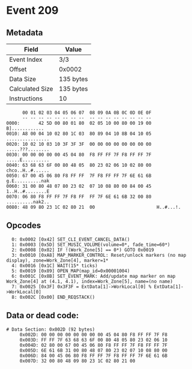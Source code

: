 # Event 209

## Metadata

| Field           | Value     |
|-----------------|-----------|
| Event Index     | 3/3       |
| Offset          | 0x0002    |
| Data Size       | 135 bytes |
| Calculated Size | 135 bytes |
| Instructions    | 10        |

```
      00 01 02 03 04 05 06 07  08 09 0A 0B 0C 0D 0E 0F
      -- -- -- -- -- -- -- --  -- -- -- -- -- -- -- --
0000:       42 5D 00 80 01 80  02 05 10 00 80 00 19 00    B]............
0010: A8 00 04 10 02 80 1C 03  80 89 04 10 8B 04 10 05  ................
0020: 10 02 10 03 10 3F 3F 3F  00 00 00 00 00 00 00 00  .....???........
0030: 00 00 00 00 00 45 04 80  F8 FF FF 7F F8 FF FF 7F  .....E..........
0040: 63 68 63 6F 00 80 48 05  80 23 02 06 10 02 80 00  chco..H..#......
0050: 67 00 45 06 80 F8 FF FF  7F F8 FF FF 7F 6E 61 6B  g.E..........nak
0060: 31 00 80 48 07 80 23 02  07 10 08 80 00 84 00 45  1..H..#........E
0070: 06 80 F8 FF FF 7F F8 FF  FF 7F 6E 61 6B 32 00 80  ..........nak2..
0080: 48 09 80 23 1C 02 80 21  00                       H..#...!.       
```

## Opcodes

```
  0: 0x0002 [0x42] SET_CLI_EVENT_CANCEL_DATA()
  1: 0x0003 [0x5D] SET_MUSIC_VOLUME(volume=0*, fade_time=60*)
  2: 0x0008 [0x02] IF !(Work_Zone[5] == 0*) GOTO 0x0019
  3: 0x0010 [0xA8] MAP_MARKER_CONTROL: Reset/unlock markers (no map display), zone=Work_Zone[4], marker=1*
  4: 0x0016 [0x1C] WAIT(15* ticks)
  5: 0x0019 [0x89] OPEN_MAP(map_id=0x00001004)
  6: 0x001C [0x8B] SET_EVENT_MARK: Add/update map marker on map Work_Zone[4] at (4.1, 4.1), index=Work_Zone[5], name=(no name)
  7: 0x0025 [0x3F] 0x3F3F = ExtData[1]->WorkLocal[0] % ExtData[1]->WorkLocal[0]
  8: 0x002C [0x00] END_REQSTACK()
```

## Data or dead code:

```
# Data Section: 0x002D (92 bytes)
     0x002D: 00 00 00 00 00 00 00 00 45 04 80 F8 FF FF 7F F8
     0x003D: FF FF 7F 63 68 63 6F 00 80 48 05 80 23 02 06 10
     0x004D: 02 80 00 67 00 45 06 80 F8 FF FF 7F F8 FF FF 7F
     0x005D: 6E 61 6B 31 00 80 48 07 80 23 02 07 10 08 80 00
     0x006D: 84 00 45 06 80 F8 FF FF 7F F8 FF FF 7F 6E 61 6B
     0x007D: 32 00 80 48 09 80 23 1C 02 80 21 00
```